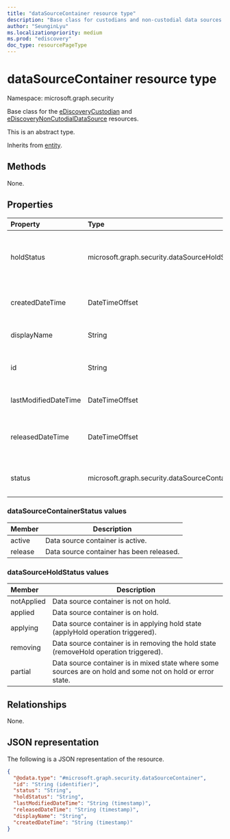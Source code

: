 ```yaml
---
title: "dataSourceContainer resource type"
description: "Base class for custodians and non-custodial data sources."
author: "SeunginLyu"
ms.localizationpriority: medium
ms.prod: "ediscovery"
doc_type: resourcePageType
---
```


# dataSourceContainer resource type

Namespace: microsoft.graph.security



Base class for the [eDiscoveryCustodian](../resources/security-ediscoverycustodian.md) and [eDiscoveryNonCutodialDataSource](../resources/security-ediscoverynoncustodialdatasource.md) resources.

This is an abstract type.

Inherits from [entity](../resources/entity.md).

## Methods

None.
## Properties
|Property|Type|Description|
|:---|:---|:---|
|holdStatus|microsoft.graph.security.dataSourceHoldStatus|The hold status of the dataSourceContainer. The possible values are: `notApplied`, `applied`, `applying`, `removing`, `partial`|
|createdDateTime|DateTimeOffset|Created date and time of the dataSourceContainer entity.|
|displayName|String|Display name of the dataSourceContainer entity.|
|id|String|Unique identifier of the dataSourceContainer. Inherited from [entity](../resources/entity.md)|
|lastModifiedDateTime|DateTimeOffset|Last modified date and time of the dataSourceContainer.|
|releasedDateTime|DateTimeOffset|Date and time that the dataSourceContainer was released from the case.|
|status|microsoft.graph.security.dataSourceContainerStatus|Latest status of the dataSourceContainer. Possible values are: `Active`, `Released`.|

### dataSourceContainerStatus values

|Member|Description|
|:----|-----------|
| active| Data source container is active.|
| release | Data source container has been released.|

### dataSourceHoldStatus values

|Member|Description|
|:----|-----------|
| notApplied | Data source container is not on hold.|
| applied | Data source container is on hold.|
| applying | Data source container is in applying hold state (applyHold operation triggered).|
| removing | Data source container is in removing the hold state (removeHold operation triggered).|
| partial | Data source container is in mixed state where some sources are on hold and some not on hold or error state.|
## Relationships
None.

## JSON representation
The following is a JSON representation of the resource.
<!-- {
  "blockType": "resource",
  "keyProperty": "id",
  "@odata.type": "microsoft.graph.security.dataSourceContainer",
  "baseType": "microsoft.graph.entity",
  "openType": false
}
-->
``` json
{
  "@odata.type": "#microsoft.graph.security.dataSourceContainer",
  "id": "String (identifier)",
  "status": "String",
  "holdStatus": "String",
  "lastModifiedDateTime": "String (timestamp)",
  "releasedDateTime": "String (timestamp)",
  "displayName": "String",
  "createdDateTime": "String (timestamp)"
}
```

